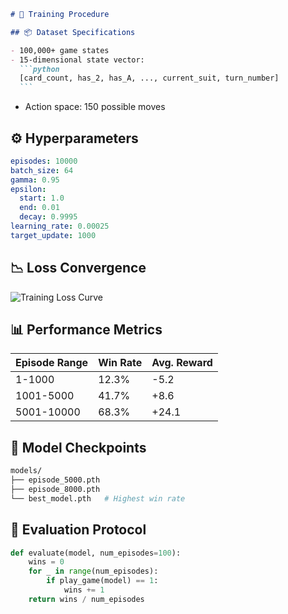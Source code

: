 ````markdown
# 🚂 Training Procedure

## 📦 Dataset Specifications

- 100,000+ game states
- 15-dimensional state vector:
  ```python
  [card_count, has_2, has_A, ..., current_suit, turn_number]
  ```
````

- Action space: 150 possible moves

## ⚙️ Hyperparameters

```yaml
episodes: 10000
batch_size: 64
gamma: 0.95
epsilon:
  start: 1.0
  end: 0.01
  decay: 0.9995
learning_rate: 0.00025
target_update: 1000
```

## 📉 Loss Convergence

![Training Loss Curve](docs/images/loss_curve.png)

## 📊 Performance Metrics

| Episode Range | Win Rate | Avg. Reward |
| ------------- | -------- | ----------- |
| 1-1000        | 12.3%    | -5.2        |
| 1001-5000     | 41.7%    | +8.6        |
| 5001-10000    | 68.3%    | +24.1       |

## 💾 Model Checkpoints

```bash
models/
├── episode_5000.pth
├── episode_8000.pth
└── best_model.pth   # Highest win rate
```

## 🧪 Evaluation Protocol

```python
def evaluate(model, num_episodes=100):
    wins = 0
    for _ in range(num_episodes):
        if play_game(model) == 1:
            wins += 1
    return wins / num_episodes
```

```

```
